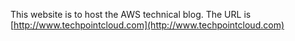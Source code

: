 This website is to host the AWS technical blog. The URL is [http://www.techpointcloud.com](http://www.techpointcloud.com)
